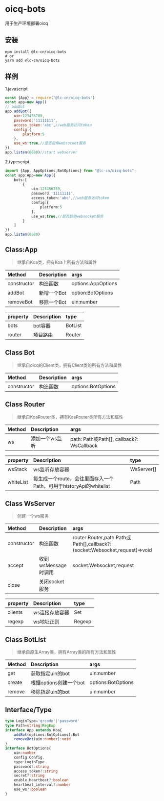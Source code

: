 # oicq-bots
用于生产环境部署oicq
## 安装
```shell
npm install @lc-cn/oicq-bots
# or
yarn add @lc-cn/oicq-bots
```
## 样例
1.javascript
```javascript
const {App} = require('@lc-cn/oicq-bots')
const app=new App()
// addBot
app.addBot({
    uin:123456789,
    password:'11111111',
    access_token:'abc',//web服务访问token
    config:{
        platform:5
    },
    use_ws:true,//是否启用websocket服务
})
app.listen(8080)//start webserver
```
2.typescript

```typescript
import {App, AppOptions,BotOptions} from "@lc-cn/oicq-bots";
const app:App=new App({
    bots:[
        {
            uin:123456789,
            password:'11111111',
            access_token:'abc',//web服务访问token
            config:{
                platform:5
            },
            use_ws:true,//是否启用websocket服务
        }
    ]
})
app.listen(8080)
```
## Class:App
> 继承自Koa类，拥有Koa上所有方法和属性

|Method|Description|args|
|:---|:---|:---|
|constructor|构造函数|options:AppOptions|
|addBot|新增一个Bot|option:BotOptions|
|removeBot|移除一个Bot|uin:number|

|property|Description|type|
|:---|:---|:---|
|bots|bot容器|BotList|
|router|项目路由|Router|
## Class Bot
> 继承自oicq的Client类，拥有Client类的所有方法和属性

|Method|Description|args|
|:---|:---|:---|
|constructor|构造函数|options:BotOptions|
## Class Router
> 继承自KoaRouter类，拥有KoaRouter类所有方法和属性

|Method|Description|args|
|:---|:---|:---|
|ws|添加一个ws监听|path: Path或Path[], callback?: WsCallback|

|property|Description|type|
|:---|:---|:---|
|wsStack|ws监听存放容器|WsServer[]|
|whiteList|每生成一个route，会往里面存入一个Path，可用于historyApi的whitelist|Path|
## Class WsServer
> 创建一个ws服务

|Method|Description|args|
|:---|:---|:---|
|constructor|构造函数|router:Router,path:Path或Path[],callback?:(socket:Websocket,request)=>void|
|accept|收到wsMessage时调用|socket:Websocket,request|
|close|关闭socket服务||

|property|Description|type|
|:---|:---|:---|
|clients|ws连接存放容器|Set<Websocket>|
|regexp|ws地址正则|Regexp|
## Class BotList
> 继承自原生Array类，拥有Array类的所有方法和属性

|Method|Description|args|
|:---|:---|:---|
|get|获取指定uin的bot|uin:number|
|create|根据options创建一个bot|options:BotOptions|
|remove|移除指定uin的bot|uin:number|
## Interface/Type
```typescript
type LoginType='qrcode'|'password'
type Path=string|RegExp
interface App extends Koa{
    addBot(options:BotOptions):Bot
    removeBot(uin:number):void
}
interface BotOptions{
    uin:number
    config:Config,
    type:LoginType
    password?:string
    access_token?:string
    secret?:string
    enable_heartbeat?:boolean
    heartbeat_interval?:number
    use_ws?:boolean
}
```
